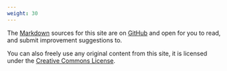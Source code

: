 ```yaml
---
weight: 30
---
```


The <a href="http://daringfireball.net/projects/markdown/syntax" target="_blank">Markdown</a> sources for this site are on <a href="https://github.com/JustusAdam/justusadam.github.io" target="_blank">GitHub</a> and open for you to read, and submit improvement suggestions to.

You can also freely use any original content from this site, it is licensed under the <a href="/legal/license.html" target="_blank">Creative Commons License</a>.
